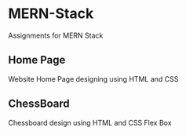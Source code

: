 # MERN-Stack
Assignments for MERN Stack
## Home Page
 Website Home Page designing using HTML and CSS
## ChessBoard
Chessboard design using HTML and CSS Flex Box

